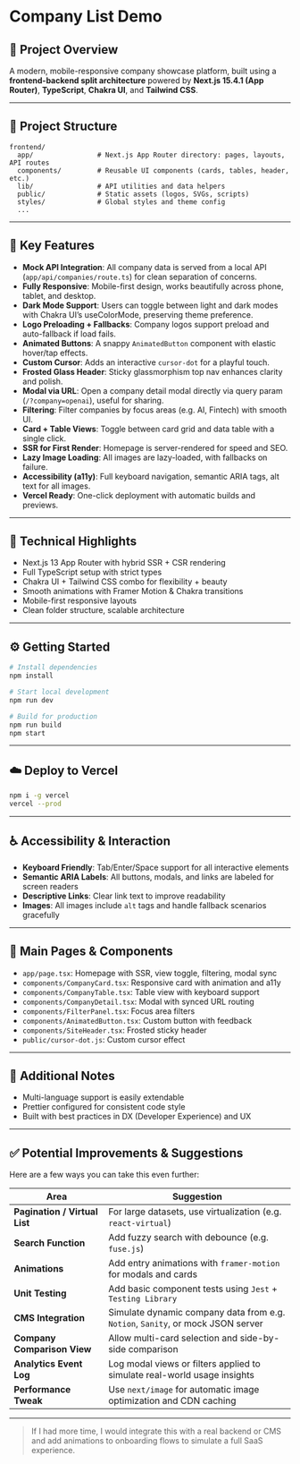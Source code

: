 
# Company List Demo

## 🧭 Project Overview

A modern, mobile-responsive company showcase platform, built using a **frontend-backend split architecture** powered by **Next.js 15.4.1 (App Router)**, **TypeScript**, **Chakra UI**, and **Tailwind CSS**.


---

## 📁 Project Structure

```
frontend/
  app/                # Next.js App Router directory: pages, layouts, API routes
  components/         # Reusable UI components (cards, tables, header, etc.)
  lib/                # API utilities and data helpers
  public/             # Static assets (logos, SVGs, scripts)
  styles/             # Global styles and theme config
  ...
```

---

## 🚀 Key Features

* **Mock API Integration**: All company data is served from a local API (`app/api/companies/route.ts`) for clean separation of concerns.
* **Fully Responsive**: Mobile-first design, works beautifully across phone, tablet, and desktop.
* **Dark Mode Support**: Users can toggle between light and dark modes with Chakra UI’s useColorMode, preserving theme preference.
* **Logo Preloading + Fallbacks**: Company logos support preload and auto-fallback if load fails.
* **Animated Buttons**: A snappy `AnimatedButton` component with elastic hover/tap effects.
* **Custom Cursor**: Adds an interactive `cursor-dot` for a playful touch.
* **Frosted Glass Header**: Sticky glassmorphism top nav enhances clarity and polish.
* **Modal via URL**: Open a company detail modal directly via query param (`/?company=openai`), useful for sharing.
* **Filtering**: Filter companies by focus areas (e.g. AI, Fintech) with smooth UI.
* **Card + Table Views**: Toggle between card grid and data table with a single click.
* **SSR for First Render**: Homepage is server-rendered for speed and SEO.
* **Lazy Image Loading**: All images are lazy-loaded, with fallbacks on failure.
* **Accessibility (a11y)**: Full keyboard navigation, semantic ARIA tags, alt text for all images.
* **Vercel Ready**: One-click deployment with automatic builds and previews.

---

## 🔧 Technical Highlights

* Next.js 13 App Router with hybrid SSR + CSR rendering
* Full TypeScript setup with strict types
* Chakra UI + Tailwind CSS combo for flexibility + beauty
* Smooth animations with Framer Motion & Chakra transitions
* Mobile-first responsive layouts
* Clean folder structure, scalable architecture

---

## ⚙️ Getting Started

```bash
# Install dependencies
npm install

# Start local development
npm run dev

# Build for production
npm run build
npm start
```

---

## ☁️ Deploy to Vercel


```bash
npm i -g vercel
vercel --prod
```

---

## ♿ Accessibility & Interaction

* **Keyboard Friendly**: Tab/Enter/Space support for all interactive elements
* **Semantic ARIA Labels**: All buttons, modals, and links are labeled for screen readers
* **Descriptive Links**: Clear link text to improve readability
* **Images**: All images include `alt` tags and handle fallback scenarios gracefully

---

## 🧩 Main Pages & Components

* `app/page.tsx`: Homepage with SSR, view toggle, filtering, modal sync
* `components/CompanyCard.tsx`: Responsive card with animation and a11y
* `components/CompanyTable.tsx`: Table view with keyboard support
* `components/CompanyDetail.tsx`: Modal with synced URL routing
* `components/FilterPanel.tsx`: Focus area filters
* `components/AnimatedButton.tsx`: Custom button with feedback
* `components/SiteHeader.tsx`: Frosted sticky header
* `public/cursor-dot.js`: Custom cursor effect

---

## 📌 Additional Notes

* Multi-language support is easily extendable
* Prettier configured for consistent code style
* Built with best practices in DX (Developer Experience) and UX

---

## ✅ Potential Improvements & Suggestions

Here are a few ways you can take this even further:

| Area                          | Suggestion                                                                      |
| ----------------------------- | ------------------------------------------------------------------------------- |
| **Pagination / Virtual List** | For large datasets, use virtualization (e.g. `react-virtual`)                   |
| **Search Function**           | Add fuzzy search with debounce (e.g. `fuse.js`)                                 |
| **Animations**                | Add entry animations with `framer-motion` for modals and cards                  |
| **Unit Testing**              | Add basic component tests using `Jest` + `Testing Library`                      |
| **CMS Integration**           | Simulate dynamic company data from e.g. `Notion`, `Sanity`, or mock JSON server |
| **Company Comparison View**   | Allow multi-card selection and side-by-side comparison                          |
| **Analytics Event Log**       | Log modal views or filters applied to simulate real-world usage insights        |
| **Performance Tweak**         | Use `next/image` for automatic image optimization and CDN caching               |

---

> If I had more time, I would integrate this with a real backend or CMS and add animations to onboarding flows to simulate a full SaaS experience.
